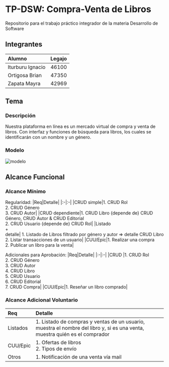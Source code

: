 # TP-DSW: Compra-Venta de Libros

Repositorio para el trabajo práctico integrador de la materia Desarrollo de Software

## Integrantes

|Alumno|Legajo
|:-|-:|
|Iturburu Ignacio|46100|
|Ortigosa Brian|47350|
|Zapata Mayra|42969|

## Tema
### Descripción
Nuestra plataforma en línea es un mercado virtual de compra y venta de libros. Con interfaz y funciones de búsqueda para libros, los cuales se identificarán con un nombre y un género.

### Modelo
![modelo](https://i.ibb.co/cJh4V4N/DSW-Modelo.jpg)

## Alcance Funcional 

### Alcance Mínimo

Regularidad:
|Req|Detalle|
|:-|:-|
|CRUD simple|1. CRUD Rol<br>2. CRUD Género<br>3. CRUD Autor|
|CRUD dependiente|1. CRUD Libro {depende de} CRUD Género, CRUD Autor & CRUD Editorial<br>2. CRUD Usuario {depende de} CRUD Rol|
|Listado<br>+<br>detalle| 1. Listado de Libros filtrado por género y autor => detalle CRUD Libro<br> 2. Listar transacciones de un usuario|
|CUU/Epic|1. Realizar una compra<br>2. Publicar un libro para la venta|


Adicionales para Aprobación:
|Req|Detalle|
|:-|:-|
|CRUD |1. CRUD Rol<br>2. CRUD Género<br>3. CRUD Autor<br>4. CRUD Libro<br>5. CRUD Usuario<br>6. CRUD Editorial<br>7. CRUD Compra|
|CUU/Epic|1. Reseñar un libro comprado|


### Alcance Adicional Voluntario

|Req|Detalle|
|:-|:-|
|Listados |1. Listado de compras y ventas de un usuario, muestra el nombre del libro y, si es una venta, muestra quién es el comprador|
|CUU/Epic|1. Ofertas de libros<br>2. Tipos de envío|
|Otros|1. Notificación de una venta vía mail|
